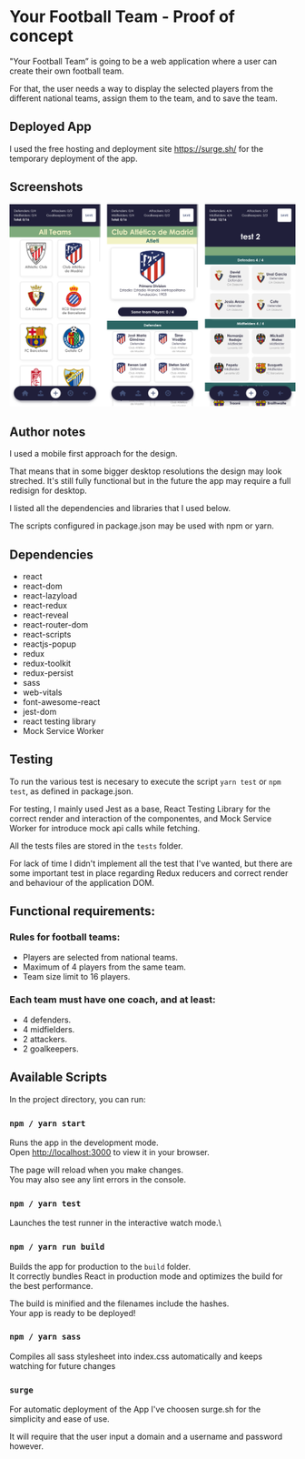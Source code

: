 # Your Football Team - Proof of concept

"Your Football Team” is going to be a web application where a user can create their own football team.

For that, the user needs a way to display the selected players from the different national teams, assign them to the team, and to save the team.

## Deployed App
I used the free hosting and deployment site https://surge.sh/ for the temporary deployment of the app.

## Screenshots

![Screenshots](/screenshots/screenshots.png?raw=true)

## Author notes
I used a mobile first approach for the design.

That means that in some bigger desktop resolutions the design may look streched. It's still fully functional but in the future the app may
require a full redisign for desktop.

I listed all the dependencies and libraries that I used below.

The scripts configured in package.json may be used with npm or yarn.

## Dependencies
* react
* react-dom
* react-lazyload
* react-redux
* react-reveal
* react-router-dom
* react-scripts
* reactjs-popup
* redux
* redux-toolkit
* redux-persist
* sass
* web-vitals
* font-awesome-react
* jest-dom
* react testing library
* Mock Service Worker

## Testing
To run the various test is necesary to execute the script `yarn test` or `npm test`, as defined in package.json.

For testing, I mainly used Jest as a base, React Testing Library for the correct render and interaction of the componentes, and Mock Service Worker for introduce mock api calls while fetching.

All the tests files are stored in the `tests` folder.

For lack of time I didn't implement all the test that I've wanted, but there are some important test in place regarding Redux reducers and correct render and behaviour of the application DOM.

## Functional requirements:

### Rules for football teams:
* Players are selected from national teams.
* Maximum of 4 players from the same team.
* Team size limit to 16 players.

### Each team must have one coach, and at least:
* 4 defenders.
* 4 midfielders.
* 2 attackers.
* 2 goalkeepers.

## Available Scripts

In the project directory, you can run:

### `npm / yarn start`

Runs the app in the development mode.\
Open [http://localhost:3000](http://localhost:3000) to view it in your browser.

The page will reload when you make changes.\
You may also see any lint errors in the console.

### `npm / yarn test`

Launches the test runner in the interactive watch mode.\

### `npm / yarn run build`

Builds the app for production to the `build` folder.\
It correctly bundles React in production mode and optimizes the build for the best performance.

The build is minified and the filenames include the hashes.\
Your app is ready to be deployed!

### `npm / yarn sass`
Compiles all sass stylesheet into index.css automatically and keeps watching for future changes

### `surge`
For automatic deployment of the App I've choosen surge.sh for the simplicity and ease of use.

It will require that the user input a domain and a username and password however.

